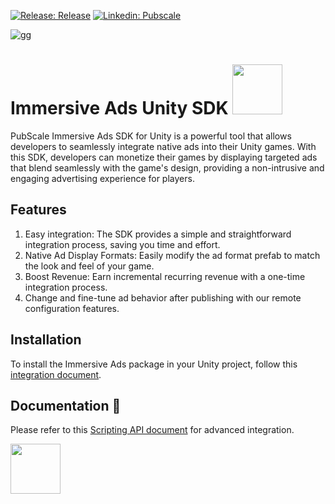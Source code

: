 [![Release: Release](https://img.shields.io/github/v/release/GreedyGame/immersive-ads-unity?style=flat-square)](https://github.com/GreedyGame/immersive-ads-unity/releases/latest)
[![Linkedin: Pubscale](https://img.shields.io/badge/-Pubscale-blue?style=flat-square&logo=Linkedin&logoColor=white&link=https://in.linkedin.com/company/pubscale)](https://in.linkedin.com/company/pubscale)

![gg](https://github.com/GreedyGame/immersive-ads-unity/assets/98257601/bf6b9642-a71d-4b85-8e91-b130fbc02eb2)

# Immersive Ads Unity SDK <img align='centre' src="https://media.giphy.com/media/eLU5DifuOkjPtShwwW/giphy.gif" width="80">
PubScale Immersive Ads SDK for Unity is a powerful tool that allows developers to seamlessly integrate native ads into their Unity games. With this SDK, developers can monetize their games by displaying targeted ads that blend seamlessly with the game's design, providing a non-intrusive and engaging advertising experience for players.

## Features
1. Easy integration: The SDK provides a simple and straightforward integration process, saving you time and effort.
2. Native Ad Display Formats: Easily modify the ad format prefab to match the look and feel of your game.
3. Boost Revenue: Earn incremental recurring revenue with a one-time integration process.
4. Change and fine-tune ad behavior after publishing with our remote configuration features.

## Installation
To install the Immersive Ads package in your Unity project, follow this [integration document](https://pubscale.gitbook.io/unity-ads-sdk/).

## Documentation 📓
Please refer to this [Scripting API document](https://github.com/GreedyGame/immersive-ads-unity/wiki) for advanced integration.

<img align='centre' src="https://media.giphy.com/media/hqU2KkjW5bE2v2Z7Q2/giphy.gif" width="80">
